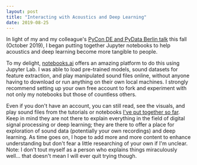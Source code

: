 ```yaml
---
layout: post
title: "Interacting with Acoustics and Deep Learning"
date: 2019-08-25
---
```


In light of my and my colleague's <a href='https://de.pycon.org/program/pydata-jzw9he-take-control-of-your-hearing-accessible-methods-to-build-a-smart-noise-filter-peggy-sylopp-aislyn-rose/'>PyCon DE and PyData Berlin talk</a> this fall (October 2019), I began putting together Jupyter notebooks to help acoustics and deep learning become more tangible to people. 

To my delight, <a href='https://i.notebooks.ai/i/qrtJj3'>notebooks.ai</a> offers an amazing platform to do this using Jupyter Lab. I was able to load pre-trained models, sound datasets for feature extraction, and play manipulated sound files online, without anyone having to download or run anything on their own local machines. I strongly recommend setting up your own free account to fork and experiment with not only my notebooks but those of countless others.

Even if you don't have an account, you can still read, see the visuals, and play sound files from the tutorials or notebooks <a href='https://notebooks.ai/a-n-rose'>I've put together so far</a>. Keep in mind they are not there to explain everything in the field of digital signal processing or deep learning; they are there to offer a place for exploration of sound data (potentially your own recordings) and deep learning. As time goes on, I hope to add more and more content to enhance understanding but don't fear a little researching of your own if I'm unclear. Note: I don't tout myself as a person who explains things miraculously well... that doesn't mean I will ever quit trying though.
